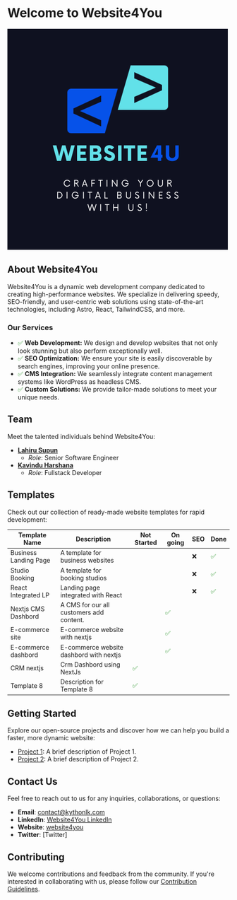 # Welcome to Website4You

![Website4You Logo](./profile/website4u.png)

## About Website4You

Website4You is a dynamic web development company dedicated to creating high-performance websites. We specialize in delivering speedy, SEO-friendly, and user-centric web solutions using state-of-the-art technologies, including Astro, React, TailwindCSS, and more.

### Our Services

- <font color="green">:white_check_mark:</font> **Web Development:** We design and develop websites that not only look stunning but also perform exceptionally well.
- <font color="green">:white_check_mark:</font> **SEO Optimization:** We ensure your site is easily discoverable by search engines, improving your online presence.
- <font color="green">:white_check_mark:</font> **CMS Integration:** We seamlessly integrate content management systems like WordPress as headless CMS.
- <font color="green">:white_check_mark:</font> **Custom Solutions:** We provide tailor-made solutions to meet your unique needs.

## Team

Meet the talented individuals behind Website4You:

- [**Lahiru Supun**](link-to-template-1)
  - *Role*: Senior Software Engineer
- [**Kavindu Harshana**](https://twitter.com/Kythonlk)
  - *Role*: Fullstack Developer

## Templates

Check out our collection of ready-made website templates for rapid development:


| Template Name          | Description                       | Not Started                                             | On going   | SEO | Done |
|------------------------|-----------------------------------|---------------------------------------------------------|------------|------|-----|
| Business Landing Page  | A template for business websites  | || :x:  |<font color="green">:white_check_mark:</font>|
| Studio Booking         | A template for booking studios    | || :x: | <font color="green">:white_check_mark:</font> |
| React Integrated LP    | Landing page integrated with React | || :x: |  <font color="green">:white_check_mark:</font>  |  
| Nextjs CMS Dashbord    | A CMS for our all customers add content. |                              | <font color="green">:white_check_mark:</font> |||
| E-commerce site        | E-commerce website with nextjs |  | <font color="green">:white_check_mark:</font> ||
| E-commerce dashbord    | E-commerce website dashbord with nextjs | | <font color="green">:white_check_mark:</font> ||
| CRM nextjs            | Crm Dashbord using NextJs  |<font color="green">:white_check_mark:</font> | | | |  
| Template 8             | Description for Template 8        | <font color="green">:white_check_mark:</font> ||||

## Getting Started

Explore our open-source projects and discover how we can help you build a faster, more dynamic website:

- [Project 1](link-to-project-1): A brief description of Project 1.
- [Project 2](link-to-project-2): A brief description of Project 2.

## Contact Us

Feel free to reach out to us for any inquiries, collaborations, or questions:

- **Email**: contact@kythonlk.com
- **LinkedIn**: [Website4You LinkedIn](linkedin-link)
- **Website**: [website4you](https://www.dev.kythonlk.com)
- **Twitter**: [Twitter]

## Contributing

We welcome contributions and feedback from the community. If you're interested in collaborating with us, please follow our [Contribution Guidelines](link-to-contribution-guidelines).
